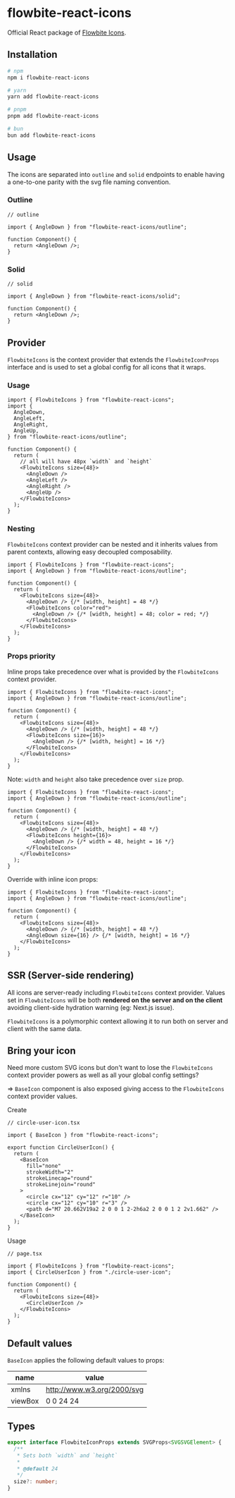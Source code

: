 # flowbite-react-icons

Official React package of [Flowbite Icons](https://flowbite.com/icons/).

## Installation

```bash
# npm
npm i flowbite-react-icons

# yarn
yarn add flowbite-react-icons

# pnpm
pnpm add flowbite-react-icons

# bun
bun add flowbite-react-icons
```

## Usage

The icons are separated into `outline` and `solid` endpoints to enable having a one-to-one parity with the svg file naming convention.

### Outline

```tsx
// outline

import { AngleDown } from "flowbite-react-icons/outline";

function Component() {
  return <AngleDown />;
}
```

### Solid

```tsx
// solid

import { AngleDown } from "flowbite-react-icons/solid";

function Component() {
  return <AngleDown />;
}
```

## Provider

`FlowbiteIcons` is the context provider that extends the `FlowbiteIconProps` interface and is used to set a global config for all icons that it wraps.

### Usage

```tsx
import { FlowbiteIcons } from "flowbite-react-icons";
import {
  AngleDown,
  AngleLeft,
  AngleRight,
  AngleUp,
} from "flowbite-react-icons/outline";

function Component() {
  return (
    // all will have 48px `width` and `height`
    <FlowbiteIcons size={48}>
      <AngleDown />
      <AngleLeft />
      <AngleRight />
      <AngleUp />
    </FlowbiteIcons>
  );
}
```

### Nesting

`FlowbiteIcons` context provider can be nested and it inherits values from parent contexts, allowing easy decoupled composability.

```tsx
import { FlowbiteIcons } from "flowbite-react-icons";
import { AngleDown } from "flowbite-react-icons/outline";

function Component() {
  return (
    <FlowbiteIcons size={48}>
      <AngleDown /> {/* [width, height] = 48 */}
      <FlowbiteIcons color="red">
        <AngleDown /> {/* [width, height] = 48; color = red; */}
      </FlowbiteIcons>
    </FlowbiteIcons>
  );
}
```

### Props priority

Inline props take precedence over what is provided by the `FlowbiteIcons` context provider.

```tsx
import { FlowbiteIcons } from "flowbite-react-icons";
import { AngleDown } from "flowbite-react-icons/outline";

function Component() {
  return (
    <FlowbiteIcons size={48}>
      <AngleDown /> {/* [width, height] = 48 */}
      <FlowbiteIcons size={16}>
        <AngleDown /> {/* [width, height] = 16 */}
      </FlowbiteIcons>
    </FlowbiteIcons>
  );
}
```

Note: `width` and `height` also take precedence over `size` prop.

```tsx
import { FlowbiteIcons } from "flowbite-react-icons";
import { AngleDown } from "flowbite-react-icons/outline";

function Component() {
  return (
    <FlowbiteIcons size={48}>
      <AngleDown /> {/* [width, height] = 48 */}
      <FlowbiteIcons height={16}>
        <AngleDown /> {/* width = 48, height = 16 */}
      </FlowbiteIcons>
    </FlowbiteIcons>
  );
}
```

Override with inline icon props:

```tsx
import { FlowbiteIcons } from "flowbite-react-icons";
import { AngleDown } from "flowbite-react-icons/outline";

function Component() {
  return (
    <FlowbiteIcons size={48}>
      <AngleDown /> {/* [width, height] = 48 */}
      <AngleDown size={16} /> {/* [width, height] = 16 */}
    </FlowbiteIcons>
  );
}
```

## SSR (Server-side rendering)

All icons are server-ready including `FlowbiteIcons` context provider. Values set in `FlowbiteIcons` will be both **rendered on the server and on the client** avoiding client-side hydration warning (eg: Next.js issue).

`FlowbiteIcons` is a polymorphic context allowing it to run both on server and client with the same data.

## Bring your icon

Need more custom SVG icons but don't want to lose the `FlowbiteIcons` context provider powers as well as all your global config settings?

=> `BaseIcon` component is also exposed giving access to the `FlowbiteIcons` context provider values.

Create

```tsx
// circle-user-icon.tsx

import { BaseIcon } from "flowbite-react-icons";

export function CircleUserIcon() {
  return (
    <BaseIcon
      fill="none"
      strokeWidth="2"
      strokeLinecap="round"
      strokeLinejoin="round"
    >
      <circle cx="12" cy="12" r="10" />
      <circle cx="12" cy="10" r="3" />
      <path d="M7 20.662V19a2 2 0 0 1 2-2h6a2 2 0 0 1 2 2v1.662" />
    </BaseIcon>
  );
}
```

Usage

```tsx
// page.tsx

import { FlowbiteIcons } from "flowbite-react-icons";
import { CircleUserIcon } from "./circle-user-icon";

function Component() {
  return (
    <FlowbiteIcons size={48}>
      <CircleUserIcon />
    </FlowbiteIcons>
  );
}
```

## Default values

`BaseIcon` applies the following default values to props:

| name    | value                      |
| ------- | -------------------------- |
| xmlns   | http://www.w3.org/2000/svg |
| viewBox | 0 0 24 24                  |

## Types

```ts
export interface FlowbiteIconProps extends SVGProps<SVGSVGElement> {
  /**
   * Sets both `width` and `height`
   *
   * @default 24
   */
  size?: number;
}
```
